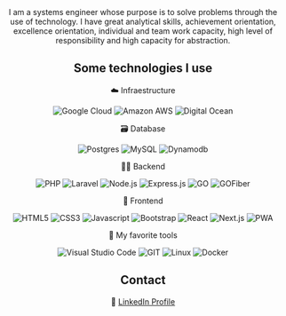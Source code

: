 <div align="center">
I am a systems engineer whose purpose is to solve problems through the use of technology. I have great analytical skills, achievement orientation, excellence orientation, individual and team work capacity, high level of responsibility and high capacity for abstraction.

## Some technologies I use

<p>☁️ Infraestructure</p>
<p>
  <img alt="Google Cloud" src="https://img.shields.io/badge/Google%20Cloud-F52C21?style=flat-square&logo=googlecloud&logoColor=white" />
  <img alt="Amazon AWS" src="https://img.shields.io/badge/-Amazon_AWS-232F3E?style=flat-square&logo=amazon-aws&logoColor=white" />
  <img alt="Digital Ocean" src="https://img.shields.io/badge/-Digital_Ocean-008bcf?style=flat-square&logo=digitalocean&logoColor=white" />
</p>
<p>🗃️ Database</p>
<p>
  <img alt="Postgres" src="https://img.shields.io/badge/PostgreSQL-00758f?style=flat-square&logo=postgresql&logoColor=white" />
  <img alt="MySQL" src="https://img.shields.io/badge/-MySQL-008bcf?style=flat-square&logo=mysql&logoColor=white" />
  <img alt="Dynamodb" src="https://img.shields.io/badge/DynamoDB-00758f?style=flat-square&logo=sql&logoColor=white" />
</p>
<p>🧙‍♂️ Backend</p>
<p>
  <img alt="PHP" src="https://img.shields.io/badge/-PHP-4f5b93?style=flat-square&logo=php&logoColor=white" />
  <img alt="Laravel" src="https://img.shields.io/badge/-Laravel-F52C21?style=flat-square&logo=laravel&logoColor=white" />

  <img alt="Node.js" src="https://img.shields.io/badge/Node.js-F7DF1?style=flat-square&logo=node.js&logoColor=black" />
  <img alt="Express.js" src="https://img.shields.io/badge/Express-DDD?style=flat-square&logo=express&logoColor=black" />
  
  <img alt="GO" src="https://img.shields.io/badge/Go-00ADD8?style=flat-square&logo=go&logoColor=white" />
  <img alt="GOFiber" src="https://img.shields.io/badge/goFiber-8BC0D0?style=flat-square&logo=go&logoColor=white" />
</p>
<p>💅 Frontend</p>
<p>
  <img alt="HTML5" src="https://img.shields.io/badge/-HTML5-e34f26?style=flat-square&logo=html5&logoColor=white" />
  <img alt="CSS3" src="https://img.shields.io/badge/-CSS3-002561?style=flat-square&logo=css3&logoColor=white" />
  <img alt="Javascript" src="https://img.shields.io/badge/-Javascript-f7df1e?style=flat-square&logo=javascript&logoColor=black" />

  <img alt="Bootstrap" src="https://img.shields.io/badge/-Bootstrap-7952B3?style=flat-square&logo=bootstrap&logoColor=white" />
  <img alt="React" src="https://img.shields.io/badge/React-232F3E?style=flat-square&logo=react&logoColor=8BC0D0" />

  <img alt="Next.js" src="https://img.shields.io/badge/Next.js-DDD?style=flat-square&logo=next.js&logoColor=black" />
  <img alt="PWA" src="https://img.shields.io/badge/Progressive Web App-8BC0D0?style=flat-square&logo=PWA&logoColor=black" />

</p>
<p>🧰 My favorite tools</p>
<p>
  <img alt="Visual Studio Code" src="https://img.shields.io/badge/-VS_Code-1F7ACC?style=flat-square&logo=visual-studio-code&logoColor=white" />
  <img alt="GIT" src="https://img.shields.io/badge/-Git-F05032?style=flat-square&logo=git&logoColor=white" />
  <img alt="Linux" src="https://img.shields.io/badge/Linux-FCC624?style=flat-square&logo=linux&logoColor=black" />
  <img alt="Docker" src="https://img.shields.io/badge/-Docker-46a2f1?style=flat-square&logo=docker&logoColor=white" />
</p>

## Contact
:bust_in_silhouette: <a href="https://www.linkedin.com/in/christian-valencia-cuero/">LinkedIn Profile</a>
</div>
